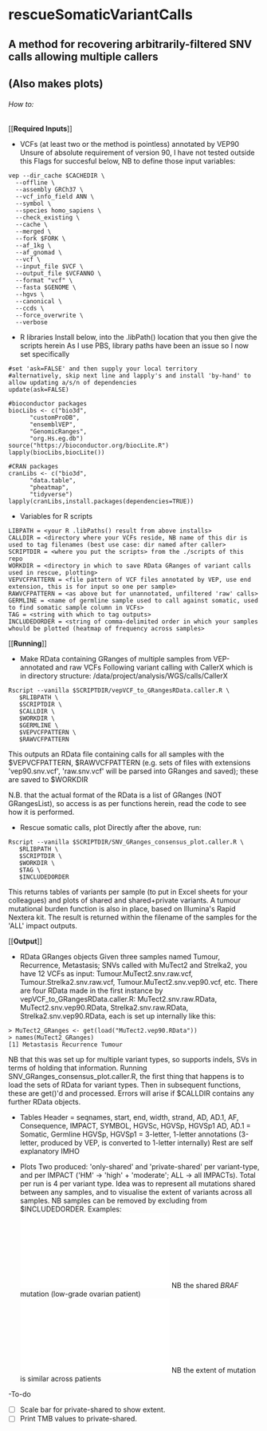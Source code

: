 # rescueSomaticVariantCalls
## A method for recovering arbitrarily-filtered SNV calls allowing multiple callers
## (Also makes plots)

###### How to:

[[**Required Inputs**]]
- VCFs (at least two or the method is pointless) annotated by VEP90
 Unsure of absolute requirement of version 90, I have not tested outside this
 Flags for succesful below, NB to define those input variables:
 ```
 vep --dir_cache $CACHEDIR \
   --offline \
   --assembly GRCh37 \
   --vcf_info_field ANN \
   --symbol \
   --species homo_sapiens \
   --check_existing \
   --cache \
   --merged \
   --fork $FORK \
   --af_1kg \
   --af_gnomad \
   --vcf \
   --input_file $VCF \
   --output_file $VCFANNO \
   --format "vcf" \
   --fasta $GENOME \
   --hgvs \
   --canonical \
   --ccds \
   --force_overwrite \
   --verbose
 ```
- R libraries
 Install below, into the .libPath() location that you then give the scripts herein
 As I use PBS, library paths have been an issue so I now set specifically
 ```
 #set 'ask=FALSE' and then supply your local territory
 #alternatively, skip next line and lapply's and install 'by-hand' to allow updating a/s/n of dependencies
 update(ask=FALSE)
 
 #bioconductor packages
 biocLibs <- c("bio3d",
	   "customProDB", 
	   "ensemblVEP", 
	   "GenomicRanges", 
	   "org.Hs.eg.db")
 source("https://bioconductor.org/biocLite.R")
 lapply(biocLibs,biocLite())
 
 #CRAN packages
 cranLibs <- c("bio3d",
 	   "data.table", 
 	   "pheatmap",
	   "tidyverse")
 lapply(cranLibs,install.packages(dependencies=TRUE))
 ```

- Variables for R scripts
 ```
 LIBPATH = <your R .libPaths() result from above installs> 
 CALLDIR = <directory where your VCFs reside, NB name of this dir is used to tag filenames (best use case: dir named after caller>
 SCRIPTDIR = <where you put the scripts> from the ./scripts of this repo
 WORKDIR = <directory in which to save RData GRanges of variant calls used in rescue, plotting>
 VEPVCFPATTERN = <file pattern of VCF files annotated by VEP, use end extension, this is for input so one per sample>
 RAWVCFPATTERN = <as above but for unannotated, unfiltered 'raw' calls>
 GERMLINE = <name of germline sample used to call against somatic, used to find somatic sample column in VCFs>
 TAG = <string with which to tag outputs>
 INCLUDEDORDER = <string of comma-delimited order in which your samples whould be plotted (heatmap of frequency across samples>
 ```

[[**Running**]]
- Make RData containing GRanges of multiple samples from VEP-annotated and raw VCFs
 Following variant calling with CallerX which is in directory structure: /data/project/analysis/WGS/calls/CallerX
 ```
 Rscript --vanilla $SCRIPTDIR/vepVCF_to_GRangesRData.caller.R \
    $RLIBPATH \
    $SCRIPTDIR \
    $CALLDIR \
    $WORKDIR \
    $GERMLINE \
    $VEPVCFPATTERN \
    $RAWVCFPATTERN
 ```
 This outputs an RData file containing calls for all samples with the $VEPVCFPATTERN, $RAWVCFPATTERN (e.g. sets of files with extensions 'vep90.snv.vcf', 'raw.snv.vcf' will be parsed into GRanges and saved); these are saved to $WORKDIR
 
 N.B. that the actual format of the RData is a list of GRanges (NOT GRangesList), so access is as per functions herein, read the code to see how it is performed.

- Rescue somatic calls, plot
 Directly after the above, run:
 ```
 Rscript --vanilla $SCRIPTDIR/SNV_GRanges_consensus_plot.caller.R \
    $RLIBPATH \
    $SCRIPTDIR \
    $WORKDIR \
    $TAG \
    $INCLUDEDORDER
 ```
 This returns tables of variants per sample (to put in Excel sheets for your colleagues) and plots of shared and shared+private variants. A tumour mutational burden function is also in place, based on Illumina's Rapid Nextera kit. The result is returned within the filename of the samples for the 'ALL' impact outputs.

[[**Output**]]
- RData GRanges objects
 Given three samples named Tumour, Recurrence, Metastasis; SNVs called with MuTect2 and Strelka2, you have 12 VCFs as input: Tumour.MuTect2.snv.raw.vcf, Tumour.Strelka2.snv.raw.vcf, Tumour.MuTect2.snv.vep90.vcf, etc. 
 There are four RData made in the first instance by vepVCF_to_GRangesRData.caller.R: MuTect2.snv.raw.RData, MuTect2.snv.vep90.RData, Strelka2.snv.raw.RData, Strelka2.snv.vep90.RData, each is set up internally like this:
 ```
 > MuTect2_GRanges <- get(load("MuTect2.vep90.RData"))
 > names(MuTect2_GRanges)
 [1] Metastasis Recurrence Tumour
 ```
 NB that this was set up for multiple variant types, so supports indels, SVs in terms of holding that information.
 Running SNV_GRanges_consensus_plot.caller.R, the first thing that happens is to load the sets of RData for variant types. Then in subsequent functions, these are get()'d and processed.
 Errors will arise if $CALLDIR contains any further RData objects.

- Tables
 Header =  seqnames, start, end, width, strand, AD, AD.1, AF, Consequence, IMPACT, SYMBOL, HGVSc, HGVSp, HGVSp1
 AD, AD.1 = Somatic, Germline
 HGVSp, HGVSp1 = 3-letter, 1-letter annotations (3-letter, produced by VEP, is converted to 1-letter internally)
 Rest are self explanatory IMHO

- Plots
 Two produced: 'only-shared' and 'private-shared' per variant-type, and per IMPACT ('HM' -> 'high' + 'moderate'; ALL -> all IMPACTs). Total per run is 4 per variant type.
 Idea was to represent all mutations shared between any samples, and to visualise the extent of variants across all samples. NB samples can be removed by excluding from $INCLUDEDORDER.
 Examples:
 ![only-shared](brucemoran.github.com/brucemoran.github.io/images/HM.snv.shared.consensus.pdf)
 NB the shared *BRAF* mutation (low-grade ovarian patient) 
 ![private-shared](brucemoran.github.com/brucemoran.github.io/images/HM.snv.private-shared.consensus.pdf)
 NB the extent of mutation is similar across patients

-To-do
 - [ ] Scale bar for private-shared to show extent. 
 - [ ] Print TMB values to private-shared.